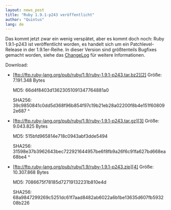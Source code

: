 ```yaml
---
layout: news_post
title: "Ruby 1.9.1-p243 veröffentlicht"
author: "Quintus"
lang: de
---
```


Das kommt jetzt zwar ein wenig verspätet, aber es kommt doch noch: Ruby
1.9.1-p243 ist veröffentlicht worden, es handelt sich um ein
Patchlevel-Release in der 1.9.1er-Reihe. In dieser Version sind
größtenteils Bugfixes gemacht worden, siehe das [ChangeLog][1] für
weitere Informationen.

Download:

* [ftp://ftp.ruby-lang.org/pub/ruby/1.9/ruby-1.9.1-p243.tar.bz2][2]
  Größe: 7.191.348 Bytes

  MD5: 66d4f8403d13623051091347764881a0

  SHA256:
  39c9850841c0dd5d368f96b854f97c19b21eb28a02200f8b4e151f608092e687
^

* [ftp://ftp.ruby-lang.org/pub/ruby/1.9/ruby-1.9.1-p243.tar.gz][3]
  Größe: 9.043.825 Bytes

  MD5: 515bfd965814e718c0943abf3dde5494

  SHA256:
  31598e37b3962643bec722921644957be6f8fb9a26f6c91fa627bd668ea68be4
^

* [ftp://ftp.ruby-lang.org/pub/ruby/1.9/ruby-1.9.1-p243.zip][4]
  Größe: 10.307.868 Bytes

  MD5: 7086675f78185d72719132231b810e4d

  SHA256:
  68a9847299269c5251dc61f7aad8482ab6022a6b1be13635d607fb593208b226



[1]: http://svn.ruby-lang.org/repos/ruby/branches/ruby_1_9_1/ChangeLog
[2]: ftp://ftp.ruby-lang.org/pub/ruby/1.9/ruby-1.9.1-p243.tar.bz2
[3]: ftp://ftp.ruby-lang.org/pub/ruby/1.9/ruby-1.9.1-p243.tar.gz
[4]: ftp://ftp.ruby-lang.org/pub/ruby/1.9/ruby-1.9.1-p243.zip
